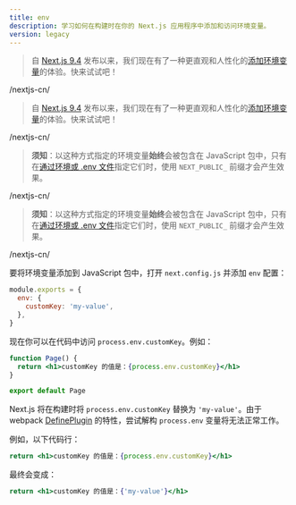 ```yaml
---
title: env
description: 学习如何在构建时在你的 Next.js 应用程序中添加和访问环境变量。
version: legacy
---
```


<AppOnly>

> 自 [Next.js 9.4](https://nextjs.org/blog/next-4) 发布以来，我们现在有了一种更直观和人性化的[添加环境变量]()的体验。快来试试吧！

</AppOnly>/nextjs-cn/

<PagesOnly>

> 自 [Next.js 9.4](https://nextjs.org/blog/next-4) 发布以来，我们现在有了一种更直观和人性化的[添加环境变量]()的体验。快来试试吧！

</PagesOnly>/nextjs-cn/

<AppOnly>

> **须知**：以这种方式指定的环境变量**始终**会被包含在 JavaScript 包中，只有在[通过环境或 .env 文件]()指定它们时，使用 `NEXT_PUBLIC_` 前缀才会产生效果。

</AppOnly>/nextjs-cn/

<PagesOnly>

> **须知**：以这种方式指定的环境变量**始终**会被包含在 JavaScript 包中，只有在[通过环境或 .env 文件]()指定它们时，使用 `NEXT_PUBLIC_` 前缀才会产生效果。

</PagesOnly>/nextjs-cn/

要将环境变量添加到 JavaScript 包中，打开 `next.config.js` 并添加 `env` 配置：

```js
module.exports = {
  env: {
    customKey: 'my-value',
  },
}
```

现在你可以在代码中访问 `process.env.customKey`。例如：

```jsx
function Page() {
  return <h1>customKey 的值是：{process.env.customKey}</h1>
}

export default Page
```

Next.js 将在构建时将 `process.env.customKey` 替换为 `'my-value'`。由于 webpack [DefinePlugin](https://webpack.js.org/plugins/define-plugin/) 的特性，尝试解构 `process.env` 变量将无法正常工作。

例如，以下代码行：

```jsx
return <h1>customKey 的值是：{process.env.customKey}</h1>
```

最终会变成：

```jsx
return <h1>customKey 的值是：{'my-value'}</h1>
```
